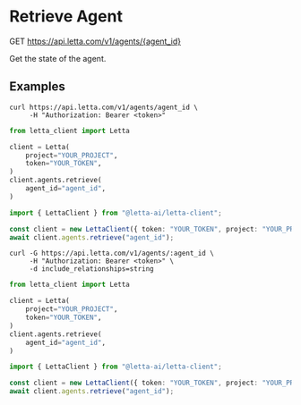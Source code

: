# Retrieve Agent

GET https://api.letta.com/v1/agents/{agent_id}

Get the state of the agent.

## Examples

```shell
curl https://api.letta.com/v1/agents/agent_id \
     -H "Authorization: Bearer <token>"
```

```python
from letta_client import Letta

client = Letta(
    project="YOUR_PROJECT",
    token="YOUR_TOKEN",
)
client.agents.retrieve(
    agent_id="agent_id",
)

```

```typescript
import { LettaClient } from "@letta-ai/letta-client";

const client = new LettaClient({ token: "YOUR_TOKEN", project: "YOUR_PROJECT" });
await client.agents.retrieve("agent_id");

```

```shell
curl -G https://api.letta.com/v1/agents/:agent_id \
     -H "Authorization: Bearer <token>" \
     -d include_relationships=string
```

```python
from letta_client import Letta

client = Letta(
    project="YOUR_PROJECT",
    token="YOUR_TOKEN",
)
client.agents.retrieve(
    agent_id="agent_id",
)

```

```typescript
import { LettaClient } from "@letta-ai/letta-client";

const client = new LettaClient({ token: "YOUR_TOKEN", project: "YOUR_PROJECT" });
await client.agents.retrieve("agent_id");

```
